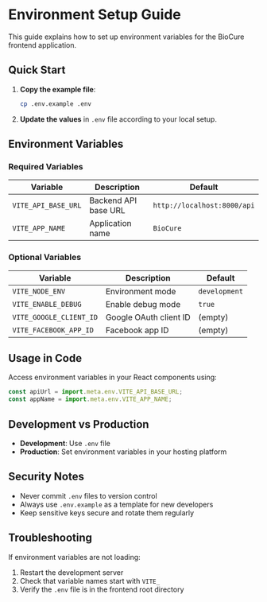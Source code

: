 # Environment Setup Guide

This guide explains how to set up environment variables for the BioCure frontend application.

## Quick Start

1. **Copy the example file**:

   ```bash
   cp .env.example .env
   ```

2. **Update the values** in `.env` file according to your local setup.

## Environment Variables

### Required Variables

| Variable            | Description          | Default                     |
| ------------------- | -------------------- | --------------------------- |
| `VITE_API_BASE_URL` | Backend API base URL | `http://localhost:8000/api` |
| `VITE_APP_NAME`     | Application name     | `BioCure`                   |

### Optional Variables

| Variable                | Description            | Default       |
| ----------------------- | ---------------------- | ------------- |
| `VITE_NODE_ENV`         | Environment mode       | `development` |
| `VITE_ENABLE_DEBUG`     | Enable debug mode      | `true`        |
| `VITE_GOOGLE_CLIENT_ID` | Google OAuth client ID | (empty)       |
| `VITE_FACEBOOK_APP_ID`  | Facebook app ID        | (empty)       |

## Usage in Code

Access environment variables in your React components using:

```javascript
const apiUrl = import.meta.env.VITE_API_BASE_URL;
const appName = import.meta.env.VITE_APP_NAME;
```

## Development vs Production

- **Development**: Use `.env` file
- **Production**: Set environment variables in your hosting platform

## Security Notes

- Never commit `.env` files to version control
- Always use `.env.example` as a template for new developers
- Keep sensitive keys secure and rotate them regularly

## Troubleshooting

If environment variables are not loading:

1. Restart the development server
2. Check that variable names start with `VITE_`
3. Verify the `.env` file is in the frontend root directory
